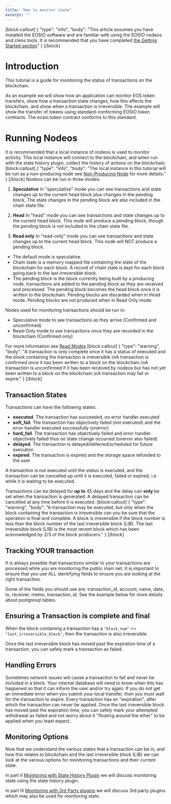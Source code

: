 ```yaml
---
title: "How to monitor state"
excerpt: ""
---
```

[block:callout]
{
  "type": "info",
  "body": "This article assumes you have installed the EOSIO software and are familiar with using the EOSIO nodeos and cleos tools. It is recommended that you have completed [the Getting Started section](https://developers.eos.io/eosio-home/docs)"
}
[/block]
# Introduction

This tutorial is a guide for monitoring the status of transactions on the blockchain. 

As an example we will show how an application can monitor EOS token transfers, show how a transaction state changes, how this affects the blockchain, and show when a transaction is irreversible. The example will show the transfer of tokens using standard-conforming EOSIO token contracts. The eosio.token contract conforms to this standard. 


# Running Nodeos

It is recommended that a local instance of nodeos is used to monitor activity. This local instance will connect to the blockchain, and when run with the state history plugin, collect the history of actions on the blockchain.
[block:callout]
{
  "type": "info",
  "body": "The local instance in this tutorial will be run as a non-producing node see [Non-Producing Node](https://developers.eos.io/eosio-nodeos/docs/environment-non-producing-node) for more details."
}
[/block]
Nodeos can be run in three modes:

   1. **Speculative** In "speculative" mode you can see transactions and state changes up to the current head block plus changes in the pending block. The state changes in the pending block are also included in the chain state file. 

   2. **Head** In "head" mode you can see transactions and state changes up to the current head block. This node will produce a pending block, though the pending block is not included in the chain state file.

   3. **Read only** In "read-only" mode you can see transactions and state changes up to the current head block. This node will NOT produce a pending block.


- The default mode is speculative.
- Chain state is a memory mapped file containing the state of the blockchain for each block. A record of chain state is kept for each block going back to the last irreversible block. 
- The pending block is the block currently being built by a producing node, transactions are added to the pending block as they are received and processed. The pending block becomes the head block once it is written to the blockchain. Pending blocks are discarded when in Head mode. Pending blocks are not produced when in Read Only mode. 

Nodes used for monitoring transactions should be run in:
 - Speculative mode to see transactions as they arrive (Confirmed and unconfirmed)
 - Read-Only mode to see transactions once they are recorded in the blockchain (Confirmed only)

For more information see [Read Modes](https://developers.eos.io/eosio-nodeos/docs/read-modes)
[block:callout]
{
  "type": "warning",
  "body": "A transaction is only complete once it has a status of executed and the block containing the transaction is irreversible.\nA transaction is confirmed once it has been written to a block on the blockchain.\nA transaction is unconfirmed if it has been received by nodeos but has not yet been written to a block on the blockchain.\nA transaction may fail or expire."
}
[/block]
 ## Transaction States

Transactions can have the following states:

- **executed**. The transaction has succeeded, no error handler executed
- **soft_fail**. The transaction has objectively failed (not executed) and the error handler executed 
 successfully (onerror)
- **hard_fail**. The transaction has objectively failed and error handler objectively failed thus no state change occurred (onerror also failed)
- **delayed**. The transaction is delayed/deferred/scheduled for future execution
- **expired**. The transaction is expired and the storage space refunded to the user

A transaction is not executed until the status is executed, and the transaction can be cancelled up until it is executed, failed or expired, i.e. while it is waiting to be executed.

Transactions can be delayed for **up to** 45 days and the delay can **only** be set when the transaction is generated. A delayed transaction can be cancelled at any time before it is executed.
[block:callout]
{
  "type": "warning",
  "body": "A transaction may be executed, but only when the block containing the transaction is irreversible can you be sure that the operation is final and complete. A block is irreversible if the block number is less than the block number of the last irreversible block (LIB). The last irreversible block (LIB) is the most recent block which has been acknowledged by 2/3 of the block producers."
}
[/block]
## Tracking YOUR transaction

It is always possible that transactions similar to your transactions are processed while you are monitoring the public main net. It is important to ensure that you use ALL identifying fields to ensure you are looking at the right transaction. 

Some of the fields you should use are: transaction_id, account, name, data, to, receiver, memo, transaction_id. See the example below for more details about postgresql tables.

## Ensuring a Transaction is complete and final

When the block containing a transaction has a `"block_num"` <= `"last_irreversible_block"`, then the transaction is also irreversible.

Once the last irreversible block has moved past the expiration time of a transaction, you can safely mark a transaction as failed.

## Handling Errors

Sometimes network issues will cause a transaction to fail and never be included in a block. Your internal database will need to know when this has happened so that it can inform the user and/or try again. If you do not get an immediate error when you submit your local transfer, then you must wait for the transaction to expire. Every transaction has an "expiration", after which the transaction can never be applied. Once the last irreversible block has moved past the expiration time, you can safely mark your attempted withdrawal as failed and not worry about it "floating around the ether" to be applied when you least expect.

## Monitoring Options

Now that we understand the various states that a transaction can be in, and how this relates to blockchain and the last irreversible block (LIB) we can look at the various options for monitoring transactions and their current state. 

In part II [Monitoring with State History Plugin](doc:monitoring-with-state-history) we will discuss monitoring state using the state history plugin.

In part III [Monitoring with 3rd Party plugins](doc:monitoring-with-3rd-party) we will discuss 3rd party plugins which may also be used for monitoring state.